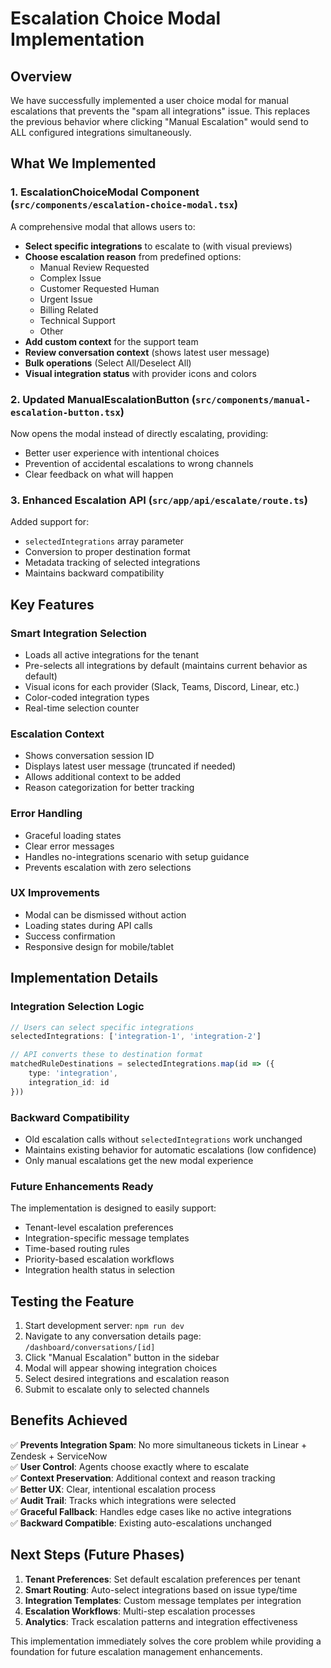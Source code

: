 # Escalation Choice Modal Implementation

## Overview

We have successfully implemented a user choice modal for manual escalations that prevents the "spam all integrations" issue. This replaces the previous behavior where clicking "Manual Escalation" would send to ALL configured integrations simultaneously.

## What We Implemented

### 1. EscalationChoiceModal Component (`src/components/escalation-choice-modal.tsx`)

A comprehensive modal that allows users to:

- **Select specific integrations** to escalate to (with visual previews)
- **Choose escalation reason** from predefined options:
  - Manual Review Requested
  - Complex Issue  
  - Customer Requested Human
  - Urgent Issue
  - Billing Related
  - Technical Support
  - Other
- **Add custom context** for the support team
- **Review conversation context** (shows latest user message)
- **Bulk operations** (Select All/Deselect All)
- **Visual integration status** with provider icons and colors

### 2. Updated ManualEscalationButton (`src/components/manual-escalation-button.tsx`)

Now opens the modal instead of directly escalating, providing:
- Better user experience with intentional choices
- Prevention of accidental escalations to wrong channels
- Clear feedback on what will happen

### 3. Enhanced Escalation API (`src/app/api/escalate/route.ts`)

Added support for:
- `selectedIntegrations` array parameter
- Conversion to proper destination format
- Metadata tracking of selected integrations
- Maintains backward compatibility

## Key Features

### Smart Integration Selection
- Loads all active integrations for the tenant
- Pre-selects all integrations by default (maintains current behavior as default)
- Visual icons for each provider (Slack, Teams, Discord, Linear, etc.)
- Color-coded integration types
- Real-time selection counter

### Escalation Context
- Shows conversation session ID
- Displays latest user message (truncated if needed)
- Allows additional context to be added
- Reason categorization for better tracking

### Error Handling
- Graceful loading states
- Clear error messages
- Handles no-integrations scenario with setup guidance
- Prevents escalation with zero selections

### UX Improvements  
- Modal can be dismissed without action
- Loading states during API calls
- Success confirmation
- Responsive design for mobile/tablet

## Implementation Details

### Integration Selection Logic
```typescript
// Users can select specific integrations
selectedIntegrations: ['integration-1', 'integration-2']

// API converts these to destination format
matchedRuleDestinations = selectedIntegrations.map(id => ({
    type: 'integration',
    integration_id: id
}))
```

### Backward Compatibility
- Old escalation calls without `selectedIntegrations` work unchanged
- Maintains existing behavior for automatic escalations (low confidence)
- Only manual escalations get the new modal experience

### Future Enhancements Ready
The implementation is designed to easily support:
- Tenant-level escalation preferences
- Integration-specific message templates  
- Time-based routing rules
- Priority-based escalation workflows
- Integration health status in selection

## Testing the Feature

1. Start development server: `npm run dev`
2. Navigate to any conversation details page: `/dashboard/conversations/[id]`
3. Click "Manual Escalation" button in the sidebar
4. Modal will appear showing integration choices
5. Select desired integrations and escalation reason
6. Submit to escalate only to selected channels

## Benefits Achieved

✅ **Prevents Integration Spam**: No more simultaneous tickets in Linear + Zendesk + ServiceNow  
✅ **User Control**: Agents choose exactly where to escalate  
✅ **Context Preservation**: Additional context and reason tracking  
✅ **Better UX**: Clear, intentional escalation process  
✅ **Audit Trail**: Tracks which integrations were selected  
✅ **Graceful Fallback**: Handles edge cases like no active integrations  
✅ **Backward Compatible**: Existing auto-escalations unchanged  

## Next Steps (Future Phases)

1. **Tenant Preferences**: Set default escalation preferences per tenant
2. **Smart Routing**: Auto-select integrations based on issue type/time
3. **Integration Templates**: Custom message templates per integration
4. **Escalation Workflows**: Multi-step escalation processes
5. **Analytics**: Track escalation patterns and integration effectiveness

This implementation immediately solves the core problem while providing a foundation for future escalation management enhancements.
